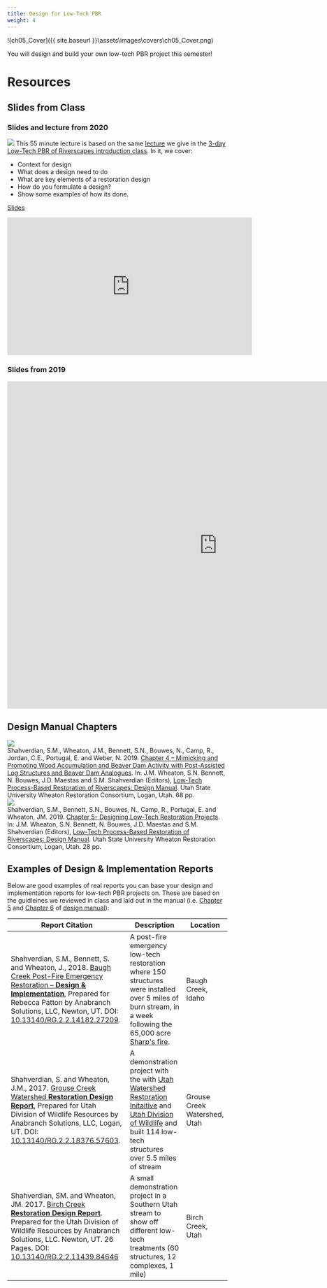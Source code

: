 ```yaml
---
title: Design for Low-Tech PBR
weight: 4
---
```


![ch05_Cover]({{ site.baseurl }}\assets\images\covers\ch05_Cover.png)

You will design and build your own low-tech PBR project this semester!



# Resources
## Slides from Class

### Slides and lecture from 2020
<a href="https://s3-us-west-2.amazonaws.com/etalweb.joewheaton.org/Courses/WATS5350/2020/Week9_LowTech_Design.pdf"><img class="float-right" src="{{ site.baseurl }}/assets/images/lectures/2020-WATS5350_Week9_Design.png"></a> This 55 minute lecture is based on the same [lecture](http://lowtechpbr.restoration.usu.edu/workshops/Materials/Intro/materials.html#11-design) we give in the [3-day Low-Tech PBR of Riverscapes introduction class](http://lowtechpbr.restoration.usu.edu/workshops/).  In it, we cover: 
- Context for design
- What does a design need to do
- What are key elements of a restoration design
- How do you formulate a design?
- Show some examples of how its done.

<a href="https://s3-us-west-2.amazonaws.com/etalweb.joewheaton.org/Courses/WATS5350/2020/Week9_LowTech_Design.pdf"><i class="fa fa-file-pdf-o" aria-hidden="true"></i> Slides</a>

<div class="responsive-embed">
<iframe width="560" height="315" src="https://www.youtube.com/embed/ltuC3llFSjg" frameborder="0" allow="accelerometer; autoplay; encrypted-media; gyroscope; picture-in-picture" allowfullscreen></iframe>
</div>




### Slides from 2019
<div class="responsive-embed">
<iframe src="https://docs.google.com/presentation/d/e/2PACX-1vQXcKPqQh9vm0BrlVM0esUn3i7KvDXwABsHST5DWAOC9YQAHI_IAD0JSSj0eaOzY1YOU5y6u0Ojbt9y/embed?start=false&loop=false&delayms=3000" frameborder="0" width="960" height="749" allowfullscreen="true" mozallowfullscreen="true" webkitallowfullscreen="true"></iframe>
</div>

## Design Manual Chapters

<div class="row small-up-2 medium-up-2">
  <div class="column">
    <div class="card">
      <a  href="http://lowtechpbr.restoration.usu.edu/manual/chap04"><img  src="{{ site.baseurl }}/assets/images/covers/Chap4.png"></a>
      <div class="card-section">
        <a href="http://lowtechpbr.restoration.usu.edu/manual/chap04" ><i class="fa fa-file-pdf-o" aria-hidden="true"></i></a> Shahverdian, S.M., Wheaton, J.M., Bennett, S.N., Bouwes, N., Camp, R., Jordan, C.E., Portugal, E. and Weber, N. 2019. <a href="http://lowtechpbr.restoration.usu.edu/manual/chap04">Chapter 4 – Mimicking and Promoting Wood Accumulation and Beaver Dam Activity with Post-Assisted Log Structures and Beaver Dam Analogues</a>. In: J.M. Wheaton, S.N. Bennett, N. Bouwes, J.D. Maestas and S.M. Shahverdian (Editors), <a href="http://lowtechpbr.restoration.usu.edu/manual/">Low-Tech Process-Based Restoration of Riverscapes: Design Manual</a>. Utah State University Wheaton Restoration Consortium, Logan, Utah. 68 pp.
      </div>
    </div>
  </div>
  <div class="column">
    <div class="card">
      <a  href="http://lowtechpbr.restoration.usu.edu/manual/chap05"><img  src="{{ site.baseurl }}/assets/images/covers/Chap5.png"></a>
      <div class="card-section">
        <a href="http://lowtechpbr.restoration.usu.edu/manual/chap05" ><i class="fa fa-file-pdf-o" aria-hidden="true"></i></a> Shahverdian, S.M., Bennett, S.N., Bouwes, N., Camp, R., Portugal, E. and Wheaton, JM. 2019. <a href="http://lowtechpbr.restoration.usu.edu/manual/chap05"> Chapter 5- Designing Low-Tech Restoration Projects</a>. In: J.M. Wheaton, S.N. Bennett, N. Bouwes, J.D. Maestas and S.M. Shahverdian (Editors), <a href="http://lowtechpbr.restoration.usu.edu/manual/">Low-Tech Process-Based Restoration of Riverscapes: Design Manual</a>. Utah State University Wheaton Restoration Consortium, Logan, Utah. 28 pp.
      </div>
    </div>
  </div>
</div>


## Examples of Design & Implementation Reports
Below are good examples of real reports you can base your design and  implementation reports for low-tech PBR projects on. These are based on the guidleines we reviewed in class and laid out in the manual (i.e. [Chapter 5](http://lowtechpbr.restoration.usu.edu/manual/chap05) and [Chapter 6](http://lowtechpbr.restoration.usu.edu/manual/chap06) of [design manual](http://lowtechpbr.restoration.usu.edu/manual/)):

| Report Citation | Description | Location |
|-----------------|-------------|-------------|
| <i class="fa fa-file-pdf-o" aria-hidden="true"></i> Shahverdian, S.M., Bennett, S. and Wheaton, J., 2018. [Baugh Creek Post-Fire Emergency Restoration – **Design & Implementation**](http://dx.doi.org/10.13140/RG.2.2.14182.27209), Prepared for Rebecca Patton by Anabranch Solutions, LLC, Newton, UT. DOI: [10.13140/RG.2.2.14182.27209](http://dx.doi.org/10.13140/RG.2.2.14182.27209). | A post-fire emergency low-tech restoration where 150 structures were installed over 5 miles of burn stream, in a week following the 65,000 acre [Sharp's fire](https://swc.idaho.gov/media/1870/final-2018_12-december-2018-newsletter.pdf). | Baugh Creek, Idaho|
|<i class="fa fa-file-pdf-o" aria-hidden="true"></i>  Shahverdian, S. and Wheaton, J.M., 2017. [Grouse Creek Watershed **Restoration Design Report**](http://dx.doi.org/10.13140/RG.2.2.18376.57603), Prepared for Utah Division of Wildlife Resources by Anabranch Solutions, LLC, Logan, UT. DOI: [10.13140/RG.2.2.18376.57603](http://dx.doi.org/10.13140/RG.2.2.18376.57603). |A demonstration project with the with [Utah Watershed Restoration Initaitive](https://wri.utah.gov/) and [Utah Division of Wildlife](https://wildlife.utah.gov/) and built 114 low-tech structures over 5.5 miles of stream  | Grouse Creek Watershed, Utah|
|<i class="fa fa-file-pdf-o" aria-hidden="true"></i> Shahverdian, SM. and Wheaton, JM. 2017. [Birch Creek **Restoration Design Report**](https://www.researchgate.net/publication/322104193_Birch_Creek_Restoration_Design_Report_-_Prepared_for_Utah_Division_of_Wildlife_Resources_and_Bureau_of_Land_Management). Prepared for the Utah Division of Wildlife Resources by Anabranch Solutions, LLC. Newton, UT. 26 Pages. DOI: [10.13140/RG.2.2.11439.84646](http://dx.doi.org/10.13140/RG.2.2.11439.84646) | A small demonstration project in a Southern Utah stream to show off different low-tech treatments (60 structures, 12 complexes, 1 mile)  | Birch Creek, Utah|


